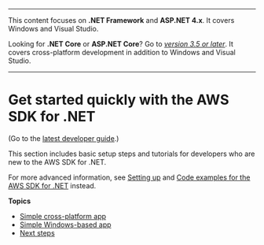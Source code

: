 --------

This content focuses on **\.NET Framework** and **ASP\.NET 4\.x**\. It covers Windows and Visual Studio\.

Looking for **\.NET Core** or **ASP\.NET Core**? Go to *[version 3\.5 or later](https://docs.aws.amazon.com/sdk-for-net/latest/developer-guide/welcome.html)*\. It covers cross\-platform development in addition to Windows and Visual Studio\.

--------

# Get started quickly with the AWS SDK for \.NET<a name="quick-start"></a>

\(Go to the [latest developer guide](https://docs.aws.amazon.com/sdk-for-net/latest/developer-guide/quick-start.html)\.\)

This section includes basic setup steps and tutorials for developers who are new to the AWS SDK for \.NET\.

For more advanced information, see [Setting up](net-dg-setup.md) and [Code examples for the AWS SDK for \.NET](tutorials-examples.md) instead\.

**Topics**
+ [Simple cross\-platform app](quick-start-s3-1-cross.md)
+ [Simple Windows\-based app](quick-start-s3-1-winvs.md)
+ [Next steps](quick-start-next-steps.md)